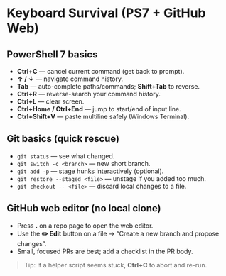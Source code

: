 # Keyboard Survival (PS7 + GitHub Web)

## PowerShell 7 basics
- **Ctrl+C** — cancel current command (get back to prompt).
- **↑ / ↓** — navigate command history.
- **Tab** — auto-complete paths/commands; **Shift+Tab** to reverse.
- **Ctrl+R** — reverse-search your command history.
- **Ctrl+L** — clear screen.
- **Ctrl+Home / Ctrl+End** — jump to start/end of input line.
- **Ctrl+Shift+V** — paste multiline safely (Windows Terminal).

## Git basics (quick rescue)
- `git status` — see what changed.
- `git switch -c <branch>` — new short branch.
- `git add -p` — stage hunks interactively (optional).
- `git restore --staged <file>` — unstage if you added too much.
- `git checkout -- <file>` — discard local changes to a file.

## GitHub web editor (no local clone)
- Press **.** on a repo page to open the web editor.
- Use the **✏️ Edit** button on a file → “Create a new branch and propose changes”.
- Small, focused PRs are best; add a checklist in the PR body.

> Tip: If a helper script seems stuck, **Ctrl+C** to abort and re-run.
